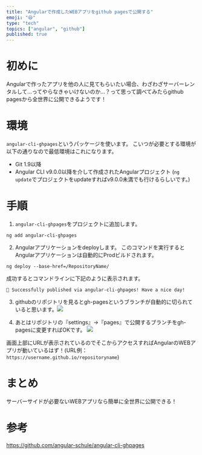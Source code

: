 ```yaml
---
title: "Angularで作成したWEBアプリをgithub pagesで公開する"
emoji: "😆"
type: "tech"
topics: ["angular", "github"]
published: true
---
```


# 初めに
Angularで作ったアプリを他の人に見てもらいたい場合、わざわざサーバーレンタルして…ってやらなきゃいけないのか…？って思って調べてみたらgithub pagesから全世界に公開できるようです！

# 環境
`angular-cli-ghpages`というパッケージを使います。
こいつが必要とする環境が以下の通りなので最低環境はこれになります。
- Git 1.9以降
- Angular CLI v9.0.0以降を介して作成されたAngularプロジェクト
(`ng update`でプロジェクトをupdateすればv9.0.0未満でも行けるらしいです。)

# 手順

1. `angular-cli-ghpages`をプロジェクトに追加します。
```
ng add angular-cli-ghpages
```

2. Angularアプリケーションをdeployします。
このコマンドを実行するとAngularアプリケーションは自動的にProdビルドされます。
```
ng deploy --base-href=/RepositoryName/
```
成功するとコマンドラインに下記のように表示されます。
```
🌟 Successfully published via angular-cli-ghpages! Have a nice day!
```

3. githubのリポジトリを見るとgh-pagesというブランチが自動的に切られていると思います。![](https://storage.googleapis.com/zenn-user-upload/5e52d01835484c2195b57e94.png)

4. あとはリポジトリの『settings』→『pages』で公開するブランチをgh-pagesに変更すればOKです。
![](https://storage.googleapis.com/zenn-user-upload/248c0e5db5269db3c1b9795b.png)

画面上部にURLが表示されているのでそこからアクセスすればAngularのWEBアプリが動いているはず！(URL例：`https://username.github.io/repositoryname`)

# まとめ
サーバーサイドが必要ないWEBアプリなら簡単に全世界に公開できる！

# 参考
https://github.com/angular-schule/angular-cli-ghpages